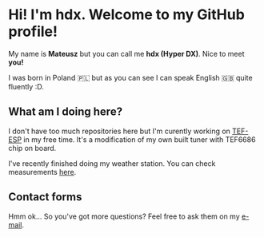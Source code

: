 # Hi! I'm hdx. Welcome to my GitHub profile!
My name is **Mateusz** but you can call me **hdx (Hyper DX)**. Nice to meet **you!**

I was born in Poland 🇵🇱 but as you can see I can speak English 🇬🇧 quite fluently :D.

## What am I doing here?
I don't have too much repositories here but I'm curently working on [TEF-ESP](https://github.com/HyperDX/TEF_ESP) in my free time.
It's a modification of my own built tuner with TEF6686 chip on board.

I've recently finished doing my weather station. You can check measurements [here](https://s7.fmdx.pl/weather/).

## Contact forms
Hmm ok... So you've got more questions? Feel free to ask them on my [e-mail](mailto:crafter321yt@gmail.com).
